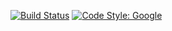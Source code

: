 [![Build Status](http://pi4.chux.net:9999/jenkins/view/puzzles/job/CHUX/job/CompSci/job/puzzles/job/2d-range-sum-js/badge/icon)](http://pi4.chux.net:9999/jenkins/view/puzzles/job/CHUX/job/CompSci/job/puzzles/job/2d-range-sum-js/)
[![Code Style: Google](https://img.shields.io/badge/code%20style-google-blueviolet.svg)](https://github.com/google/gts)